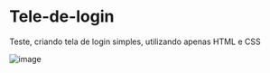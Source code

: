 # Tele-de-login
Teste, criando tela de login simples, utilizando apenas HTML e CSS


![image](https://user-images.githubusercontent.com/100051736/187101747-101757cc-6033-430d-89c3-cbe5b0c189f9.png)
